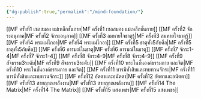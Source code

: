```yaml
---
{"dg-publish":true,"permalink":"/mind-foundation/"}
---
```


[[MF ครั้งที่1 เซลสมอง แม่เหล็กชั้นกาย\|MF ครั้งที่1 เซลสมอง แม่เหล็กชั้นกาย]]
[[MF ครั้งที่2 จักระอนุภาค\|MF ครั้งที่2 จักระอนุภาค]]
[[MF ครั้งที่3 ลมหายใจธาตุรู้\|MF ครั้งที่3 ลมหายใจธาตุรู้]]
[[MF ครั้งที่4 พระแม่ไกอา\|MF ครั้งที่4 พระแม่ไกอา]]
[[MF ครั้งที่5 ธาตุทั้ง5กับศีล\|MF ครั้งที่5 ธาตุทั้ง5กับศีล]]
[[MF ครั้งที่6 อารมณ์ในธาตุ\|MF ครั้งที่6 อารมณ์ในธาตุ]]
[[MF ครั้งที่7 จักระ1-4\|MF ครั้งที่7 จักระ1-4]]
[[MF ครั้งที่8 จักระ4-9\|MF ครั้งที่8 จักระ4-9]]
[[MF ครั้งที่9 สัจธรรม3ระดับ\|MF ครั้งที่9 สัจธรรม3ระดับ]]
[[MF ครั้งที่10 พระในชั้นองค์ธรรมกาย และจิต\|MF ครั้งที่10 พระในชั้นองค์ธรรมกาย และจิต]] 
[[MF ครั้งที่11 บารมีทั้งสิบและทบทวนจักระ\|MF ครั้งที่11 บารมีทั้งสิบและทบทวนจักระ]] 
[[MF ครั้งที่12 อัตตาและอนัตตา\|MF ครั้งที่12 อัตตาและอนัตตา]]
[[MF ครั้งที่13 สายญาณพลังงาน\|MF ครั้งที่13 สายญาณพลังงาน]] 
[[MF ครั้งที่14 The Matrix\|MF ครั้งที่14 The Matrix]] 
[[MF ครั้งที่15 แสงเพชร\|MF ครั้งที่15 แสงเพชร]]
